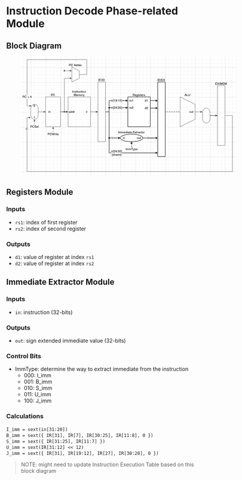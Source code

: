 # Instruction Decode Phase-related Module

## Block Diagram

<figure>
    <img src='../assets/id_phase.png' style='max-width: 100vw; max-height: 30vh;'/>
    <figcaption></figcaption>
</figure>

## Registers Module
### Inputs
- `rs1`: index of first register
- `rs2`: index of second register
### Outputs
- `d1`: value of register at index `rs1`
- `d2`: value of register at index `rs2`

## Immediate Extractor Module
### Inputs
- `in`: instruction (32-bits)

### Outputs
- `out`: sign extended immediate value (32-bits)

### Control Bits
- ImmType: determine the way to extract immediate from the instruction
  - 000: I_imm
  - 001: B_imm
  - 010: S_imm
  - 011: U_imm
  - 100: J_imm

### Calculations
```
I_imm = sext(in[31:20])
B_imm = sext({ IR[31], IR[7], IR[30:25], IR[11:8], 0 })
S_imm = sext({ IR[31:25], IR[11:7] })
U_imm = sext(IR[31:12] << 12)
J_imm = sext({ IR[31], IR[19:12], IR[27], IR[30:28], 0 })
```

> NOTE: might need to update Instruction Execution Table based on this block diagram
